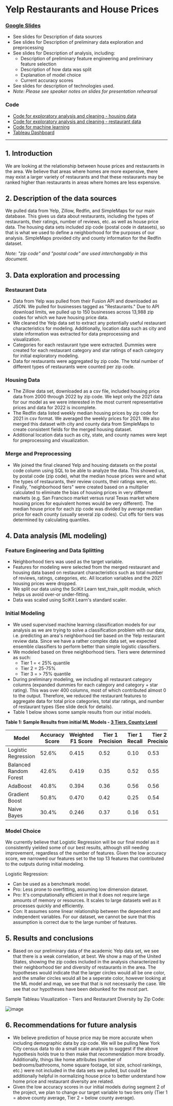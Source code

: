# Yelp Restaurants and House Prices

### [Google Slides](https://docs.google.com/presentation/d/1VL1pErovXfj_fZwtjBl6Up0cRyxJ3M3iXg7sSbsMDSQ/edit?usp=sharing)
- See slides for Description of data sources
- See slides for Description of preliminary data exploration and preprocessing
- See slides for Description of analysis, including:
  - Description of preliminary feature engineering and preliminary feature selection
  - Description of how data was split
  - Explanation of model choice
  - Current accuracy scores
- See slides for description of technologies used.
- _Note: Please see speaker notes on slides for presentation rehearsal_


### Code
- [Code for exploratory analysis and cleaning - housing data](https://github.com/pgoyal94/Restaurants_and_House_Prices/tree/main/Final/Housing_data_cleaning)
- [Code for exploratory analysis and cleaning - restaurant data](https://github.com/pgoyal94/Restaurants_and_House_Prices/tree/main/Final/Restaurant_data_cleaning)
- [Code for machine learning](https://github.com/pgoyal94/Restaurants_and_House_Prices/tree/main/Final/ML_Final)
- [Tableau Dashboard](https://public.tableau.com/app/profile/ryan.morin/viz/tableau_restaurants/RestaurantsHousePrices?publish=yes)

---

## 1. Introduction
   We are looking at the relationship between house prices and restaurants in the area. We believe that areas where homes are more expensive, there may exist a larger variety of restaurants and that these restaurants may be ranked higher than restaurants in areas where homes are less expensive. 



## 2. Description of the data sources
   We pulled data from Yelp, Zillow, Redfin, and SimpleMaps for our main database. This gives us data about restaurants, including the types of restaurants, their ratings, number of reviews, etc. as well as house price data. The housing data sets included zip code (postal code in datasets), so that is what we used to define a neighborhood for the purposes of our analysis. SimpleMaps provided city and county information for the Redfin dataset.
   
_Note: "zip code" and "postal code" are used interchangably in this document._


## 3. Data exploration and processing

### Restaurant Data
   - Data from Yelp was pulled from their Fusion API and downloaded as JSON. We pulled for businesses tagged as "Restaurants." Due to API download limits, we pulled up to 150 businesses across 13,988 zip codes for which we have housing price data.
   - We cleaned the Yelp data set to extract any potentially useful restaurant characteristics for modeling. Additionally, location data such as city and state information was extracted for data preprocessing and visualization.
   - Categories for each restaurant type were extracted. Dummies were created for each restaurant category and star ratings of each category for initial exploratory modeling. 
   - Data for restaurants were aggregated by zip code. The total number of different types of restaurants were counted per zip code.

### Housing Data
   - The Zillow data set, downloaded as a csv file, included housing price data from 2000 through 2022 by zip code. We kept only the 2021 data for our model as we were interested in the most current representative prices and data for 2022 is incomplete.
   - The Redfin data listed weekly median housing prices by zip code for 2021 in csv format. We averaged the weekly prices for 2021. We also merged this dataset with city and county data from SimpleMaps to create consistent fields for the merged housing dataset.
   - Additional location data such as city, state, and county names were kept for preprocessing and visualization.

### Merge and Preprocessing
   - We joined the final cleaned Yelp and housing datasets on the postal code column using SQL to be able to analyze the data. This showed us, by postal code (zip code), what the median house prices were and what the types of restaurants, their review counts, their ratings were, etc.
   - Finally, "neighborhood tiers" were created based on a multiplier calculated to eliminate the bias of housing prices in very different markets (e.g. San Francisco market versus rural Texas market where housing prices for equivalent homes would be very different). The median house price for each zip code was divided by average median price for each county (usually several zip codes). Cut offs for tiers was determined by calculating quantiles.


## 4. Data analysis (ML modeling)

### Feature Engineering and Data Splitting
   - Neighborhood tiers was used as the target variable.   
   - Features for modeling were selected from the merged restaurant and housing data based on restaurant characteristics such as total number of reviews, ratings, categories, etc. All location variables and the 2021 housing prices were dropped.
   - We split our data using the SciKit Learn test_train_split module, which helps us avoid over-or under-fitting. 
   - Data was scaled using SciKit Learn's standard scaler.

### Initial Modeling
 - We used supervised machine learning classification models for our analysis as we are trying to solve a classification problem with our data, i.e. predicting an area's neighborhood tier based on the Yelp restaurant review data. Since we have a rather complex data set, we expected ensemble classifiers to perform better than simple logistic classifiers.
 - We modeled based on three neighborhood tiers. Tiers were determined as such:
   - Tier 1 = < 25% quantile
   - Tier 2 = 25-75% 
   - Tier 3 = > 75% quantile
 - During preliminary modeling, we including all restaurant category columns (expanded dummies for each category and category + star rating). This was over 400 columns, most of which contributed almost 0 to the output. Therefore, we reduced the restaurant features to aggregate data for total price categories, total star ratings, and number of restaurant types (See slide deck for details).
 - Table 1 below shows some sample results from our initial models.


 **Table 1: Sample Results from initial ML Models - [3 Tiers, County Level](https://github.com/pgoyal94/Restaurants_and_House_Prices/blob/main/Final/ML_Final/ML_Model_Trials/ML_optimization_county_3_tier%20.ipynb)**


|Model|Accuracy Score|Weighted F1 Score|Tier 1 Precision|Tier 1 Recall|Tier 2 Precision|Tier 2 Recall|Tier 3 Precision|Tier 3 Recall|
|---|---|---|---|---|---|--|--|--|
|Logistic Regression|52.6%|0.415|0.52|0.10|0.53|0.94|0.56|0.06|
|Balanced Random Forest|42.6%|0.419|0.35|0.52|0.55|0.33|0.37|0.52|
|AdaBoost|40.8%|0.394|0.36|0.56|0.56|0.25|0.37|0.60|
|Gradient Boost|50.8%|0.470|0.42|0.25|0.54|0.77|0.41|0.21|
|Naive Bayes|30.4%|0.246|0.37|0.16|0.51|0.11|0.27|0.85|




### Model Choice

We currently believe that Logistic Regression will be our final model as it consistently yielded some of our best results, although still needing improvement, regardless of the number of features. Given the low accuracy score, we narrowed our features set to the top 13 features that contributed to the outputs during initial modeling. 

Logistic Regression:
   - Can be used as a benchmark model.
   - Pro: Less prone to overfitting, assuming low dimension dataset. 
   - Pro: It's computationally efficient in that it does not require large amounts of memory or resources. It scales to large datasets well as it processes quickly and efficiently.
   - Con: It assumes some linear relationship between the dependent and independent variables. For our dataset, we cannot be sure that this assumption is correct due to the large number of features.


## 5. Results and conclusions 
   - Based on our preliminary data of the academic Yelp data set, we see that there is a weak correlation, at best. We show a map of the United States, showing the zip codes included in the analysis characterized by their neighborhood tier and diversity of restaurants in the area. The hypotheses would indicate that the larger circles would all be one color, and the smaller circles would all be a seperate color, however looking at the ML model and map, we see that that is not necessarily the case. We see that our hypotheses have been debunked for the most part.

Sample Tableau Visualization - Tiers and Restaurant Diversity by Zip Code:

![image](https://user-images.githubusercontent.com/92613639/161402016-3d3a5bcd-d48d-4f63-b395-cacafcbdd1cd.png)


## 6. Recommendations for future analysis 
   - We believe prediction of house price may be more accurate when including demographic data by zip code. We will be pulling New York City census data to do a small scale analysis to suggest if the above hypothesis holds true to then make that recommendation more broadly. Additionally, things like home attributes (number of bedrooms/bathrooms, home square footage, lot size, school rankings, etc.) were not included in the data sets we pulled, but could be additionally helpful in normalizing house price to better understand how home price and restaurant diversity are related.
   - Given the low accuracy scores in our initial models during segment 2 of the project, we plan to change our target variable to two tiers only (Tier 1 = above county average, Tier 2 = below county average). 
